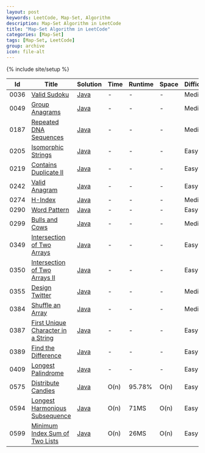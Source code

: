 ```yaml
---
layout: post
keywords: LeetCode, Map-Set, Algorithm
description: Map-Set Algorithm in LeetCode
title: "Map-Set Algorithm in LeetCode"
categories: [Map-Set]
tags: [Map-Set, LeetCode]
group: archive
icon: file-alt
---
```

{% include site/setup %}

|Id  | Title  | Solution   | Time | Runtime |  Space | Difficulty  | Catagory|
 ------------ | ------------ | ------------ | ------------ | ------------ | ------------ | ------------ | ------------
|0036|[Valid Sudoku](https://leetcode.com/problems/valid-sudoku)| [Java](https://e.srl/leetcode-36/)  |-|-|-|  Medium |Set|
|0049|[Group Anagrams](https://leetcode.com/problems/group-anagrams)| [Java](https://e.srl/leetcode-49/)  |-|-|-|  Medium |Map|
|0187|[Repeated DNA Sequences](https://leetcode.com/problems/repeated-dna-sequences/)| [Java](https://e.srl/leetcode-187/)  |-|-|-|  Medium |Map|
|0205|[Isomorphic Strings](https://leetcode.com/problems/isomorphic-strings/) | [Java](https://e.srl/leetcode-205/)  |-|-|-|  Easy |Map|
|0219|[Contains Duplicate II](https://leetcode.com/problems/contains-duplicate-ii) | [Java](https://e.srl/leetcode-219/)  |-|-|-|  Easy |Map|
|0242|[Valid Anagram](https://leetcode.com/problems/valid-anagram/) | [Java](https://e.srl/leetcode-242/)  |-|-|-|  Easy |Map|
|0274|[H-Index](https://leetcode.com/problems/h-index/) | [Java](https://e.srl/leetcode-274/)  |-|-|-|  Medium |Map|
|0290|[Word Pattern](https://leetcode.com/problems/word-pattern/) | [Java](https://e.srl/leetcode-290)  |-|-|-|  Easy |Map|
|0299|[Bulls and Cows](https://leetcode.com/problems/bulls-and-cows/) | [Java](https://e.srl/leetcode-299)  |-|-|-|  Medium |Map|
|0349|[Intersection of Two Arrays](https://leetcode.com/problems/intersection-of-two-arrays/) | [Java](https://e.srl/leetcode-349)  |-|-|-|  Easy |Map|
|0350|[Intersection of Two Arrays II](https://leetcode.com/problems/intersection-of-two-arrays-ii) | [Java](https://e.srl/leetcode-350)  |-|-|-|  Easy |Map|
|0355|[Design Twitter](https://leetcode.com/problems/design-twitter/) | [Java](https://e.srl/leetcode-355)  |-|-|-| Medium |Map|
|0384|[Shuffle an Array](https://leetcode.com/problems/shuffle-an-array/) | [Java](https://e.srl/leetcode-384)  |-|-|-| Medium |Set|
|0387|[First Unique Character in a String](https://leetcode.com/problems/first-unique-character-in-a-string/) | [Java](https://e.srl/leetcode-387)  |-|-|-| Easy |Map|
|0389|[Find the Difference](https://leetcode.com/problems/find-the-difference) | [Java](https://e.srl/leetcode-389)  |-|-|-| Easy |Map|
|0409|[Longest Palindrome](https://leetcode.com/problems/longest-palindrome/) | [Java](https://e.srl/leetcode-409)  |-|-|-| Easy |Map|
|0575|[Distribute Candies](https://leetcode.com/problems/distribute-candies)| [Java](https://e.srl/leetcode-575/)  | O(n) |95.78%| O(n)  |  Easy |Set|
|0594|[Longest Harmonious Subsequence](https://leetcode.com/problems/longest-harmonious-subsequence/)| [Java](https://e.srl/leetcode-594/)  | O(n) |71MS| O(n)  |  Easy |Map|
|0599|[Minimum Index Sum of Two Lists](https://leetcode.com/problems/minimum-index-sum-of-two-lists) | [Java](https://e.srl/leetcode-599/)  | O(n) |26MS| O(n)  |  Easy |Map|







